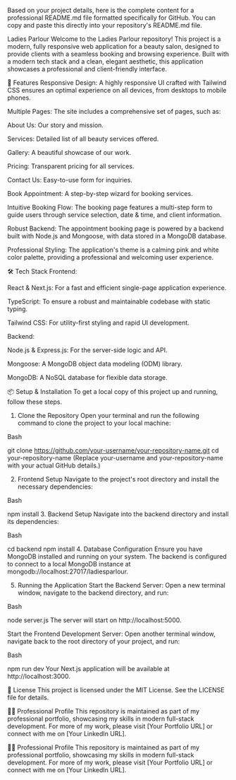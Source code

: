 Based on your project details, here is the complete content for a professional README.md file formatted specifically for GitHub. You can copy and paste this directly into your repository's README.md file.

Ladies Parlour
Welcome to the Ladies Parlour repository! This project is a modern, fully responsive web application for a beauty salon, designed to provide clients with a seamless booking and browsing experience. Built with a modern tech stack and a clean, elegant aesthetic, this application showcases a professional and client-friendly interface.

🚀 Features
Responsive Design: A highly responsive UI crafted with Tailwind CSS ensures an optimal experience on all devices, from desktops to mobile phones.

Multiple Pages: The site includes a comprehensive set of pages, such as:

About Us: Our story and mission.

Services: Detailed list of all beauty services offered.

Gallery: A beautiful showcase of our work.

Pricing: Transparent pricing for all services.

Contact Us: Easy-to-use form for inquiries.

Book Appointment: A step-by-step wizard for booking services.

Intuitive Booking Flow: The booking page features a multi-step form to guide users through service selection, date & time, and client information.

Robust Backend: The appointment booking page is powered by a backend built with Node.js and Mongoose, with data stored in a MongoDB database.

Professional Styling: The application's theme is a calming pink and white color palette, providing a professional and welcoming user experience.

🛠️ Tech Stack
Frontend:

React & Next.js: For a fast and efficient single-page application experience.

TypeScript: To ensure a robust and maintainable codebase with static typing.

Tailwind CSS: For utility-first styling and rapid UI development.

Backend:

Node.js & Express.js: For the server-side logic and API.

Mongoose: A MongoDB object data modeling (ODM) library.

MongoDB: A NoSQL database for flexible data storage.

📦 Setup & Installation
To get a local copy of this project up and running, follow these steps.

1. Clone the Repository
Open your terminal and run the following command to clone the project to your local machine:

Bash

git clone https://github.com/your-username/your-repository-name.git
cd your-repository-name
(Replace your-username and your-repository-name with your actual GitHub details.)

2. Frontend Setup
Navigate to the project's root directory and install the necessary dependencies:

Bash

npm install
3. Backend Setup
Navigate into the backend directory and install its dependencies:

Bash

cd backend
npm install
4. Database Configuration
Ensure you have MongoDB installed and running on your system. The backend is configured to connect to a local MongoDB instance at mongodb://localhost:27017/ladiesparlour.

5. Running the Application
Start the Backend Server: Open a new terminal window, navigate to the backend directory, and run:

Bash

node server.js
The server will start on http://localhost:5000.

Start the Frontend Development Server: Open another terminal window, navigate back to the root directory of your project, and run:

Bash

npm run dev
Your Next.js application will be available at http://localhost:3000.

📝 License
This project is licensed under the MIT License. See the LICENSE file for details.



👨‍💻 Professional Profile
This repository is maintained as part of my professional portfolio, showcasing my skills in modern full-stack development. For more of my work, please visit [Your Portfolio URL] or connect with me on [Your LinkedIn URL].



👨‍💻 Professional Profile
This repository is maintained as part of my professional portfolio, showcasing my skills in modern full-stack development. For more of my work, please visit [Your Portfolio URL] or connect with me on [Your LinkedIn URL].
